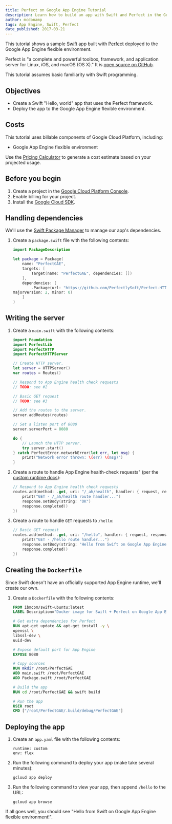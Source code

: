 ```yaml
---
title: Perfect on Google App Engine Tutorial
description: Learn how to build an app with Swift and Perfect in the Google App Engine flexible environment.
author: mcdonamp
tags: App Engine, Swift, Perfect
date_published: 2017-03-21
---
```

This tutorial shows a sample [Swift][swift] app built with [Perfect][perfect]
deployed to the Google App Engine flexible environment.

Perfect is "a complete and powerful toolbox, framework, and application server
for Linux, iOS, and macOS (OS X)." It is [open source on GitHub][perfect-github].

This tutorial assumes basic familiarity with Swift programming.

[swift]: http://swift.org
[perfect]: https://perfect.org
[perfect-github]: https://github.com/PerfectlySoft/Perfect

## Objectives

+ Create a Swift "Hello, world" app that uses the Perfect framework.
+ Deploy the app to the Google App Engine flexible environment.

## Costs

This tutorial uses billable components of Google Cloud Platform, including:

+ Google App Engine flexible environment

Use the [Pricing Calculator][pricing] to generate a cost estimate based on your
projected usage.

[pricing]: https://cloud.google.com/products/calculator

## Before you begin

1.  Create a project in the [Google Cloud Platform Console][console].
1.  Enable billing for your project.
1.  Install the [Google Cloud SDK][cloud-sdk].

[console]: https://console.cloud.google.com/
[cloud-sdk]: https://cloud.google.com/sdk/

## Handling dependencies

We'll use the [Swift Package Manager][spm] to manage our app's dependencies.

1.  Create a `package.swift` file with the following contents:

    ```swift
    import PackageDescription

    let package = Package(
        name: "PerfectGAE",
        targets: [
            Target(name: "PerfectGAE", dependencies: [])
        ],
        dependencies: [
            .Package(url: "https://github.com/PerfectlySoft/Perfect-HTTPServer.git",
    majorVersion: 2, minor: 0)
        ]
    )
    ```

[spm]: https://github.com/apple/swift-package-manager

## Writing the server

1.  Create a `main.swift` with the following contents:

    ```swift
    import Foundation
    import PerfectLib
    import PerfectHTTP
    import PerfectHTTPServer

    // Create HTTP server.
    let server = HTTPServer()
    var routes = Routes()

    // Respond to App Engine health check requests
    // TODO: see #2

    // Basic GET request
    // TODO: see #3

    // Add the routes to the server.
    server.addRoutes(routes)

    // Set a listen port of 8080
    server.serverPort = 8080

    do {
        // Launch the HTTP server.
        try server.start()
    } catch PerfectError.networkError(let err, let msg) {
        print("Network error thrown: \(err) \(msg)")
    }
    ```

1.  Create a route to handle App Engine health-check requests" (per the [custom runtime docs][custom-runtime]):

    ```swift
    // Respond to App Engine health check requests
    routes.add(method: .get, uri: "/_ah/health", handler: { request, response in
        print("GET - /_ah/health route handler...")
        response.setBody(string: "OK")
        response.completed()
    })
    ```

1.  Create a route to handle `GET` requests to `/hello`:

    ```swift
    // Basic GET request
    routes.add(method: .get, uri: "/hello", handler: { request, response in
        print("GET - /hello route handler...")
        response.setBody(string: "Hello from Swift on Google App Engine flexible environment!")
        response.completed()
    })
    ```

[custom-runtime]: https://cloud.google.com/appengine/docs/flexible/custom-runtimes/build#lifecycle_events

## Creating the `Dockerfile`

Since Swift doesn't have an officially supported App Engine runtime, we'll
create our own.

1.  Create a `Dockerfile` with the following contents:

    ```Dockerfile
    FROM ibmcom/swift-ubuntu:latest
    LABEL Description="Docker image for Swift + Perfect on Google App Engine flexible environment."

    # Get extra dependencies for Perfect
    RUN apt-get update && apt-get install -y \
    openssl \
    libssl-dev \
    uuid-dev

    # Expose default port for App Engine
    EXPOSE 8080

    # Copy sources
    RUN mkdir /root/PerfectGAE
    ADD main.swift /root/PerfectGAE
    ADD Package.swift /root/PerfectGAE

    # Build the app
    RUN cd /root/PerfectGAE && swift build

    # Run the app
    USER root
    CMD ["/root/PerfectGAE/.build/debug/PerfectGAE"]
    ```

## Deploying the app

1.  Create an `app.yaml` file with the following contents:

        runtime: custom
        env: flex

1.  Run the following command to deploy your app (make take several minutes):

        gcloud app deploy

1.  Run the following command to view your app, then append `/hello` to the URL:

        gcloud app browse

If all goes well, you should see "Hello from Swift on Google App Engine flexible environment!".
